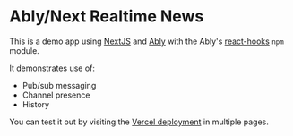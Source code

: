 # Ably/Next Realtime News

This is a demo app using [NextJS](https://nextjs.org/) and [Ably](https://ably.com) with the Ably's [react-hooks](https://github.com/ably-labs/react-hooks) `npm` module.

It demonstrates use of:

- Pub/sub messaging
- Channel presence
- History

You can test it out by visiting the [Vercel deployment]() in multiple pages.
